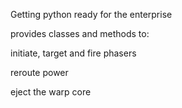 Getting python ready for the enterprise

provides classes and methods to:

initiate, target and fire phasers

reroute power

eject the warp core
